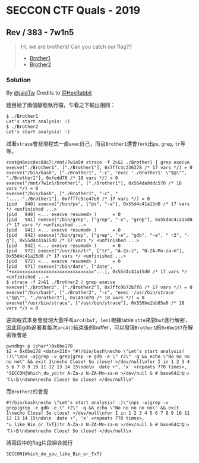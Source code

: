 # SECCON CTF Quals - 2019

## Rev / 383 - 7w1n5

> Hi, we are brothers! Can you catch our flag??
> 
> * [Brother1](./Brother1)
> * [Brother2](./Brother2)


### Solution

By [@jaidTw](https://github.com/jaidTw)
Credits to [@HexRabbit](https://blog.hexrabbit.io)

題目給了兩個靜態執行檔，乍看之下輸出相同：
```
$ ./Brother1
Let's start analysis! :)
$ ./Brother2
Let's start analysis! :)
```
試著`strace`會發現程式一直`exec`自己，而且`Brother1`還會`fork`出`ps`, `grep`, `tr`等等。
```
root@46ecc8ec88c7:/mnt/7w1n5# strace -f 2>&1 ./Brother1 | grep execve
execve("./Brother1", ["./Brother1"], 0x7ffc4c336378 /* 17 vars */) = 0
execve("/bin/bash", ["./Brother1", "-c", "exec './Brother1' \"$@\"", "./Brother1"], 0xfedd70 /* 18 vars */) = 0
execve("/mnt/7w1n5/Brother1", ["./Brother1"], 0x564da9ddc570 /* 18 vars */) = 0
execve("/bin/bash", ["./Brother1", "-c", "                                "..., "./Brother1"], 0x7fffc5ce47e8 /* 17 vars */) = 0
[pid   940] execve("/bin/ps", ["ps", "-a"], 0x55d4c41a15d0 /* 17 vars */ <unfinished ...>
[pid   940] <... execve resumed> )      = 0
[pid   941] execve("/bin/grep", ["grep", "-v", "grep"], 0x55d4c41a15d0 /* 17 vars */ <unfinished ...>
[pid   941] <... execve resumed> )      = 0
[pid   942] execve("/bin/grep", ["grep", "-e", "gdb", "-e", " r2", "-q"], 0x55d4c41a15d0 /* 17 vars */ <unfinished ...>
[pid   942] <... execve resumed> )      = 0
[pid   972] execve("/usr/bin/tr", ["tr", "A-Za-z", "N-ZA-Mn-za-m"], 0x55d4c41a15d0 /* 17 vars */ <unfinished ...>
[pid   972] <... execve resumed> )      = 0
[pid   971] execve("/bin/date", ["date", "+xxxxxxxxxxxxxxxxxxxxxxxxxxxxxxx"...], 0x55d4c41a15d0 /* 17 vars */ <unfinished ...>
$ strace -f 2>&1 ./Brother2 | grep execve
execve("./Brother2", ["./Brother2"], 0x7ffc9b72b7f8 /* 17 vars */) = 0
execve("/bin/bash", ["./Brother2", "-c", "exec '/usr/bin/strace' \"$@\"", "./Brother2"], 0x149cd70 /* 18 vars */) = 0
execve("/usr/bin/strace", ["/usr/bin/strace"], 0x556be1bb85a0 /* 18 vars */) = 0
```
逆向程式本身會發現大量呼叫`arc4(buf, len)`根據table `stte`來對`buf`進行解密，因此用gdb追著看每次`arc4()`結束後的buffer，可以發現`Brother1`的`0x6be167`在解密後會是
```
pwndbg> p (char*)0x6be178
$2 = 0x6be178 <data+216> "#!/bin/bash\necho \"Let's start analysis! :)\"\nps -a|grep -v grep|grep -e gdb -e \" r2\" -q && echo \"No no no no no\" && exit 1\necho Close! So close! >/dev/null\nfor I in 1 2 3 4 5 6 7 8 9 10 11 12 13 14 15\ndo\n  date +", 'x' <repeats 770 times>, "SECCON{Which_do_yo|tr A-Za-z N-ZA-Mn-za-m >/dev/null & # base64になっている\ndone\necho Close! So close! >/dev/null\n"
```
而`Brother2`的會是
```
#!/bin/bash\necho \"Let's start analysis! :)\"\nps -a|grep -v grep|grep -e gdb -e \" r2\" -q && echo \"No no no no no\" && exit 1\necho Close! So close! >/dev/null\nfor I in 1 2 3 4 5 6 7 8 9 10 11 12 13 14 15\ndo\n  date +", 'x' <repeats 770 times>, "u_like_Bin_or_TxT}|tr A-Za-z N-ZA-Mn-za-m >/dev/null & # base64になっている\ndone\necho Close! So close! >/dev/null\n
```
將兩段中的flag片段組合就行
```
SECCON{Which_do_you_like_Bin_or_TxT}
```
